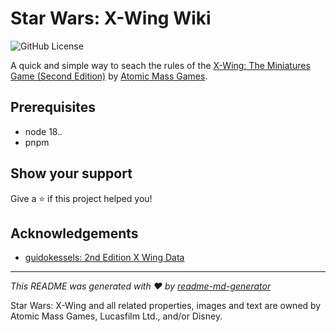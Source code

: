 # Star Wars: X-Wing Wiki

![GitHub License](https://img.shields.io/github/license/VisualSource/X-Wing-Wiki?style=flat-square)

A quick and simple way to seach the rules of the [X-Wing: The Miniatures Game (Second Edition)](https://www.atomicmassgames.com/xwing-documents) by [Atomic Mass Games](https://www.atomicmassgames.com/).

## Prerequisites

- node 18._._
- pnpm


## Show your support

Give a ⭐️ if this project helped you!

## Acknowledgements

- [guidokessels: 2nd Edition X Wing Data](https://github.com/guidokessels/xwing-data2)

---

_This README was generated with ❤️ by [readme-md-generator](https://github.com/kefranabg/readme-md-generator)_

Star Wars: X-Wing and all related properties, images and text are owned by Atomic Mass Games, Lucasfilm Ltd., and/or Disney.